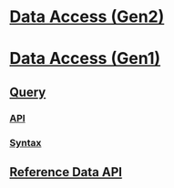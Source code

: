 # [Data Access (Gen2)](reference-data-access-overview.md)
# [Data Access (Gen1)](gen1.md)
## [Query](gen1-query.md)
### [API](gen1-query-api.md)
### [Syntax](gen1-query-syntax.md)
## [Reference Data API](gen1-reference-data-api.md)